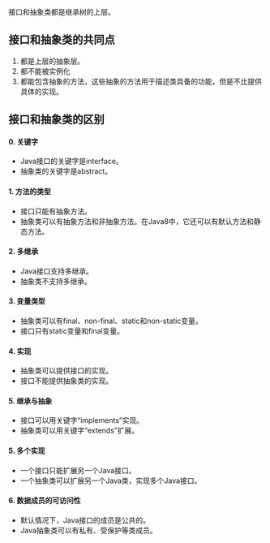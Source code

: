 接口和抽象类都是继承树的上层。
## 接口和抽象类的共同点
1) 都是上层的抽象层。
2) 都不能被实例化
3) 都能包含抽象的方法，这些抽象的方法用于描述类具备的功能，但是不比提供具体的实现。

## 接口和抽象类的区别

#### 0. 关键字
- Java接口的关键字是interface。
- 抽象类的关键字是abstract。

#### 1. 方法的类型
- 接口只能有抽象方法。
- 抽象类可以有抽象方法和非抽象方法。在Java8中，它还可以有默认方法和静态方法。

#### 2. 多继承
- Java接口支持多继承。
- 抽象类不支持多继承。

#### 3. 变量类型
- 抽象类可以有final、non-final、static和non-static变量。
- 接口只有static变量和final变量。

#### 4. 实现
- 抽象类可以提供接口的实现。
- 接口不能提供抽象类的实现。

#### 5. 继承与抽象
- 接口可以用关键字“implements”实现。
- 抽象类可以用关键字“extends”扩展。

#### 5. 多个实现
- 一个接口只能扩展另一个Java接口。
- 一个抽象类可以扩展另一个Java类，实现多个Java接口。

#### 6. 数据成员的可访问性
- 默认情况下，Java接口的成员是公共的。
- Java抽象类可以有私有、受保护等类成员。